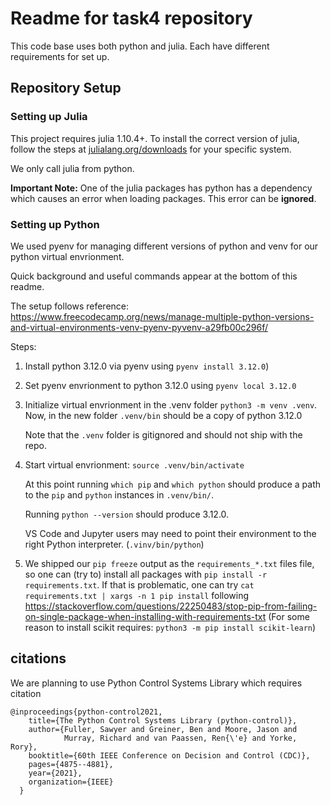 # Readme for task4 repository 

This code base uses both python and julia. Each have different requirements for set up.


## Repository Setup 

### Setting up Julia

This project requires julia 1.10.4+. To install the correct version of julia, follow the steps at [julialang.org/downloads](https://julialang.org/downloads/#current_stable_release) for your specific system.

We only call julia from python.

**Important Note:** One of the julia packages has python has a dependency which causes an error when loading packages. This error can be **ignored**.


### Setting up Python

We used pyenv for managing different versions of python and venv for our python virtual envrionment.
 
Quick background and useful commands appear at the bottom of this readme.
 
The setup follows reference: https://www.freecodecamp.org/news/manage-multiple-python-versions-and-virtual-environments-venv-pyenv-pyvenv-a29fb00c296f/
 
Steps: 
1. Install python 3.12.0  via pyenv using `pyenv install 3.12.0`)
2. Set pyenv envrionment to python 3.12.0 using  `pyenv local 3.12.0`    
3.  Initialize virtual envrionment in the .venv folder `python3 -m venv .venv`. Now, in the new folder `.venv/bin` should be a copy of python 3.12.0
 
    Note that the `.venv` folder is gitignored and should not ship with the repo.

4. Start virtual envrionment: `source .venv/bin/activate`
 
    At this point running `which pip` and `which python` should produce a path to the `pip` and `python` instances in `.venv/bin/`.
 
    Running `python --version` should produce 3.12.0.
 
    VS Code and Jupyter users may need to point their environment to the right Python interpreter. (`.vinv/bin/python`)
 
5. We shipped our `pip freeze` output as the `requirements_*.txt` files file, so one can (try to) install all packages with `pip install -r requirements.txt`. If that is problematic, one can try `cat requirements.txt | xargs -n 1 pip install` following https://stackoverflow.com/questions/22250483/stop-pip-from-failing-on-single-package-when-installing-with-requirements-txt (For some reason to install scikit requires: `python3 -m pip install scikit-learn`)

## citations
We are planning to use Python Control Systems Library which requires citation

    @inproceedings{python-control2021,
        title={The Python Control Systems Library (python-control)},
        author={Fuller, Sawyer and Greiner, Ben and Moore, Jason and
                Murray, Richard and van Paassen, Ren{\'e} and Yorke, Rory},
        booktitle={60th IEEE Conference on Decision and Control (CDC)},
        pages={4875--4881},
        year={2021},
        organization={IEEE}
      }
